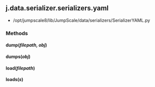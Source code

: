 <!-- toc -->
## j.data.serializer.serializers.yaml

- /opt/jumpscale8/lib/JumpScale/data/serializers/SerializerYAML.py

### Methods

#### dump(*filepath, obj*) 

#### dumps(*obj*) 

#### load(*filepath*) 

#### loads(*s*) 

